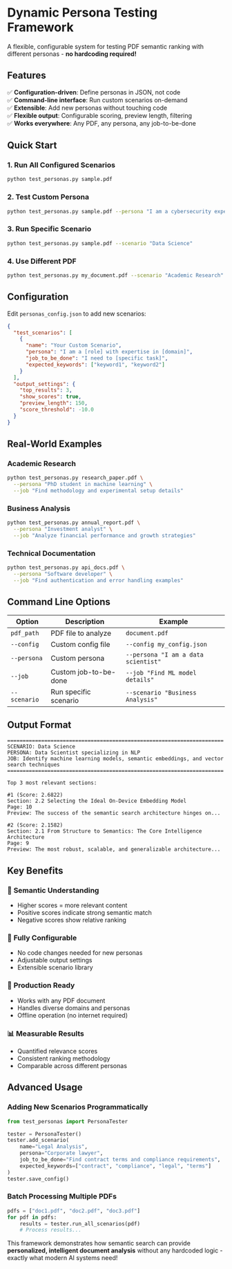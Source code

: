 # Dynamic Persona Testing Framework

A flexible, configurable system for testing PDF semantic ranking with different personas - **no hardcoding required!**

## Features

✅ **Configuration-driven**: Define personas in JSON, not code  
✅ **Command-line interface**: Run custom scenarios on-demand  
✅ **Extensible**: Add new personas without touching code  
✅ **Flexible output**: Configurable scoring, preview length, filtering  
✅ **Works everywhere**: Any PDF, any persona, any job-to-be-done  

## Quick Start

### 1. Run All Configured Scenarios
```bash
python test_personas.py sample.pdf
```

### 2. Test Custom Persona
```bash
python test_personas.py sample.pdf --persona "I am a cybersecurity expert" --job "Find security vulnerabilities and best practices"
```

### 3. Run Specific Scenario
```bash
python test_personas.py sample.pdf --scenario "Data Science"
```

### 4. Use Different PDF
```bash
python test_personas.py my_document.pdf --scenario "Academic Research"
```

## Configuration

Edit `personas_config.json` to add new scenarios:

```json
{
  "test_scenarios": [
    {
      "name": "Your Custom Scenario",
      "persona": "I am a [role] with expertise in [domain]",
      "job_to_be_done": "I need to [specific task]",
      "expected_keywords": ["keyword1", "keyword2"]
    }
  ],
  "output_settings": {
    "top_results": 3,
    "show_scores": true,
    "preview_length": 150,
    "score_threshold": -10.0
  }
}
```

## Real-World Examples

### Academic Research
```bash
python test_personas.py research_paper.pdf \
  --persona "PhD student in machine learning" \
  --job "Find methodology and experimental setup details"
```

### Business Analysis
```bash
python test_personas.py annual_report.pdf \
  --persona "Investment analyst" \
  --job "Analyze financial performance and growth strategies"
```

### Technical Documentation
```bash
python test_personas.py api_docs.pdf \
  --persona "Software developer" \
  --job "Find authentication and error handling examples"
```

## Command Line Options

| Option | Description | Example |
|--------|-------------|---------|
| `pdf_path` | PDF file to analyze | `document.pdf` |
| `--config` | Custom config file | `--config my_config.json` |
| `--persona` | Custom persona | `--persona "I am a data scientist"` |
| `--job` | Custom job-to-be-done | `--job "Find ML model details"` |
| `--scenario` | Run specific scenario | `--scenario "Business Analysis"` |

## Output Format

```
======================================================================
SCENARIO: Data Science
PERSONA: Data Scientist specializing in NLP
JOB: Identify machine learning models, semantic embeddings, and vector search techniques
======================================================================

Top 3 most relevant sections:

#1 (Score: 2.6822)
Section: 2.2 Selecting the Ideal On-Device Embedding Model
Page: 10
Preview: The success of the semantic search architecture hinges on...

#2 (Score: 2.1582)
Section: 2.1 From Structure to Semantics: The Core Intelligence Architecture
Page: 9
Preview: The most robust, scalable, and generalizable architecture...
```

## Key Benefits

### 🎯 **Semantic Understanding**
- Higher scores = more relevant content
- Positive scores indicate strong semantic match
- Negative scores show relative ranking

### 🔧 **Fully Configurable**
- No code changes needed for new personas
- Adjustable output settings
- Extensible scenario library

### 🚀 **Production Ready**
- Works with any PDF document
- Handles diverse domains and personas
- Offline operation (no internet required)

### 📊 **Measurable Results**
- Quantified relevance scores
- Consistent ranking methodology
- Comparable across different personas

## Advanced Usage

### Adding New Scenarios Programmatically
```python
from test_personas import PersonaTester

tester = PersonaTester()
tester.add_scenario(
    name="Legal Analysis",
    persona="Corporate lawyer",
    job_to_be_done="Find contract terms and compliance requirements",
    expected_keywords=["contract", "compliance", "legal", "terms"]
)
tester.save_config()
```

### Batch Processing Multiple PDFs
```python
pdfs = ["doc1.pdf", "doc2.pdf", "doc3.pdf"]
for pdf in pdfs:
    results = tester.run_all_scenarios(pdf)
    # Process results...
```

This framework demonstrates how semantic search can provide **personalized, intelligent document analysis** without any hardcoded logic - exactly what modern AI systems need!